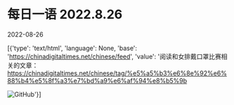 # 每日一语 2022.8.26

2022-08-26

[{'type': 'text/html', 'language': None, 'base': 'https://chinadigitaltimes.net/chinese/feed', 'value': '阅读和女排戴口罩比赛相关的文章：https://chinadigitaltimes.net/chinese/tag/%e5%a5%b3%e6%8e%92%e6%88%b4%e5%8f%a3%e7%bd%a9%e6%af%94%e8%b5%9b

![GitHub](https://chinadigitaltimes.net/chinese/files/2022/08/8.26.jpg)'}]